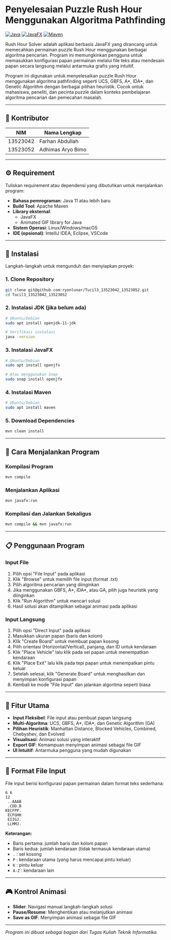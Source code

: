 # Penyelesaian Puzzle Rush Hour Menggunakan Algoritma Pathfinding

[![Java](https://img.shields.io/badge/Java-ED8B00?style=for-the-badge&logo=java&logoColor=white)](https://www.java.com/)
[![JavaFX](https://img.shields.io/badge/JavaFX-007396?style=for-the-badge&logo=java&logoColor=white)](https://openjfx.io/)
[![Maven](https://img.shields.io/badge/Maven-C71A36?style=for-the-badge&logo=apache-maven&logoColor=white)](https://maven.apache.org/)

Rush Hour Solver adalah aplikasi berbasis JavaFX yang dirancang untuk memecahkan permainan puzzle Rush Hour menggunakan berbagai algoritma pencarian. Program ini memungkinkan pengguna untuk memasukkan konfigurasi papan permainan melalui file teks atau mendesain papan secara langsung melalui antarmuka grafis yang intuitif.

Program ini digunakan untuk menyelesaikan puzzle Rush Hour menggunakan algoritma pathfinding seperti UCS, GBFS, A*, IDA*, dan Genetic Algorithm dengan berbagai pilihan heuristik. Cocok untuk mahasiswa, peneliti, dan pecinta puzzle dalam konteks pembelajaran algoritma pencarian dan pemecahan masalah.

---

## 👥 Kontributor

| NIM         | Nama Lengkap            |
|-------------|-------------------------|
| 13523042    | Farhan Abdullah         |
| 13523052    | Adhimas Aryo Bimo       |

---

## ⚙️ Requirement

Tuliskan requirement atau dependensi yang dibutuhkan untuk menjalankan program:

- **Bahasa pemrograman**: Java 11 atau lebih baru
- **Build Tool**: Apache Maven
- **Library eksternal**: 
  - JavaFX
  - Animated GIF library for Java
- **Sistem Operasi**: Linux/Windows/macOS
- **IDE (opsional)**: IntelliJ IDEA, Eclipse, VSCode

---

## 🔧 Instalasi

Langkah-langkah untuk mengunduh dan menyiapkan proyek:

### 1. Clone Repository
```bash
git clone git@github.com:ryonlunar/Tucil3_13523042_13523052.git
cd Tucil3_13523042_13523052
```

### 2. Instalasi JDK (jika belum ada)
```bash
# Ubuntu/Debian
sudo apt install openjdk-11-jdk

# Verifikasi instalasi
java -version
```

### 3. Instalasi JavaFX
```bash
# Ubuntu/Debian
sudo apt install openjfx

# Atau menggunakan Snap
sudo snap install openjfx
```

### 4. Instalasi Maven
```bash
# Ubuntu/Debian
sudo apt install maven
```

### 5. Download Dependencies
```bash
mvn clean install
```

---

## 🚀 Cara Menjalankan Program

### Kompilasi Program
```bash
mvn compile
```

### Menjalankan Aplikasi
```bash
mvn javafx:run
```

### Kompilasi dan Jalankan Sekaligus
```bash
mvn compile && mvn javafx:run
```

---

## 📋 Penggunaan Program

### Input File
1. Pilih opsi "File Input" pada aplikasi
2. Klik "Browse" untuk memilih file input (format .txt)
3. Pilih algoritma pencarian yang diinginkan
4. Jika menggunakan GBFS, A*, IDA*, atau GA, pilih juga heuristik yang diinginkan
5. Klik "Run Algorithm" untuk mencari solusi
6. Hasil solusi akan ditampilkan sebagai animasi pada aplikasi

### Input Langsung
1. Pilih opsi "Direct Input" pada aplikasi
2. Masukkan ukuran papan (baris dan kolom)
3. Klik "Create Board" untuk membuat papan kosong
4. Pilih orientasi (Horizontal/Vertical), panjang, dan ID untuk kendaraan
5. Klik "Place Vehicle" lalu klik pada sel papan untuk menempatkan kendaraan
6. Klik "Place Exit" lalu klik pada tepi papan untuk menempatkan pintu keluar
7. Setelah selesai, klik "Generate Board" untuk menghasilkan dan menyimpan konfigurasi papan
8. Kembali ke mode "File Input" dan jalankan algoritma seperti biasa

---

## 🎯 Fitur Utama

- **Input Fleksibel**: File input atau pembuat papan langsung
- **Multi-Algoritma**: UCS, GBFS, A*, IDA*, dan Genetic Algorithm (GA)
- **Pilihan Heuristik**: Manhattan Distance, Blocked Vehicles, Combined, Chebyshev, dan Evolved
- **Visualisasi**: Animasi solusi yang interaktif
- **Export GIF**: Kemampuan menyimpan animasi sebagai file GIF
- **UI Intuitif**: Antarmuka pengguna yang mudah digunakan

---

## 📄 Format File Input

File input berisi konfigurasi papan permainan dalam format teks sederhana:

```
6 6
12
 ..AAAB
 .CDD.B
KECFPP.
 ECFGHH
 EIIGJ.
 LLMMJ.
```

**Keterangan:**
- Baris pertama: jumlah baris dan kolom papan
- Baris kedua: jumlah kendaraan (tidak termasuk kendaraan utama)
- `.` : sel kosong
- `P` : kendaraan utama (yang harus mencapai pintu keluar)
- `K` : pintu keluar
- `A-Z` : kendaraan lain

---

## 🎮 Kontrol Animasi

- **Slider**: Navigasi manual langkah-langkah solusi
- **Pause/Resume**: Menghentikan atau melanjutkan animasi
- **Save as GIF**: Menyimpan animasi sebagai file GIF

---

*Program ini dibuat sebagai bagian dari Tugas Kuliah Teknik Informatika.*
